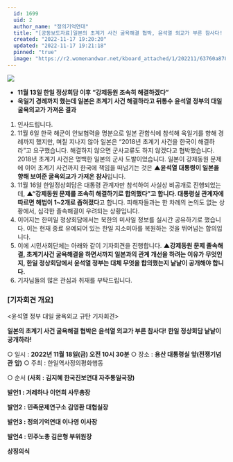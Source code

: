 ```yaml
---
  id: 1699
  uid: 2
  author_name: "정의기억연대"
  title: "[공동보도자료]일본의 초계기 사건 굴욕해결 협박, 윤석열 외교가 부른 참사다! 윤석열 정부 대일굴욕외교 규탄 기자회견"
  created: "2022-11-17 19:20:20"
  updated: "2022-11-17 19:21:18"
  pinned: "true"
  image: "https://r2.womenandwar.net/kboard_attached/1/202211/63760a87844b03174760.jpg"
---
```

![](https://r2.womenandwar.net/kboard_attached/1/202211/63760a87844b03174760.jpg)

*   **11월 13일 한일 정상회담 이후 “강제동원 조속히 해결하겠다”**
*   **욱일기 경례까지 했는데 일본은 초계기 사건 해결하라고 뒤통수**
    **윤석열 정부의 대일 굴욕외교가 가져온 결과**

1.  인사드립니다.
2.  11월 6일 한국 해군이 안보협력을 명분으로 일본 관함식에 참석해 욱일기를 향해 경례까지 했지만, 며칠 지나지 않아 일본은 “2018년 초계기 사건을 한국이 해결하라”고 요구했습니다. 해결하지 않으면 군사교류도 하지 않겠다고 협박했습니다. 2018년 초계기 사건은 명백한 일본의 군사 도발이었습니다. 일본이 강제동원 문제에 이어 초계기 사건까지 한국에 책임을 떠넘기는 것은 **▲윤석열 대통령이 일본을 향해 보여준 굴욕외교가 가져온 참사**입니다.
3.  11월 16일 한일정상회담은 대통령 관계자만 참석하여 사실상 비공개로 진행되었는데, **▲“강제동원 문제를 조속히 해결하기로 합의했다”고 합니다. 대통령실 관계자에 따르면 해법이 1~2개로 좁혀졌다**고 합니다. 피해자들과는 한 차례의 논의도 없는 상황에서, 심각한 졸속해결이 우려되는 상황입니다.
4.  이어지는 한미일 정상회담에서는 북한의 미사일 정보를 실시간 공유하기로 했습니다. 이는 현재 종료 유예되어 있는 한일 지소미아를 복원하는 것을 뛰어넘는 합의입니다.
5.  이에 시민사회단체는 아래와 같이 기자회견을 진행합니다. **▲강제동원 문제 졸속해결, 초계기사건 굴욕해결을 하면서까지 일본과의 관계 개선을 하려는 이유가 무엇인지, 한일 정상회담에서 윤석열 정부는 대체 무엇을 합의했는지 낱낱이 공개해야 합니다.**
6.  기자님들의 많은 관심과 취재를 부탁드립니다.

### \[기자회견 개요\]

<윤석열 정부 대일 굴욕외교 규탄 기자회견>

**일본의 초계기 사건 굴욕해결 협박은**
**윤석열 외교가 부른 참사다!**
**한일 정상회담 낱낱이 공개하라!**

○ 일시 : **2022년 11월 18일(금) 오전 10시 30분**
○ 장소 : **용산 대통령실 앞(전쟁기념관 앞)**
○ 주최 : 한일역사정의평화행동

○ 순서 **(사회 : 김지혜 한국진보연대 자주통일국장)**

**발언1 : 겨레하나 이연희 사무총장**

**발언2 : 민족문제연구소 김영환 대협실장**

**발언3 : 정의기억연대 이나영 이사장**

**발언4 : 민주노총 김은형 부위원장**

**상징의식**